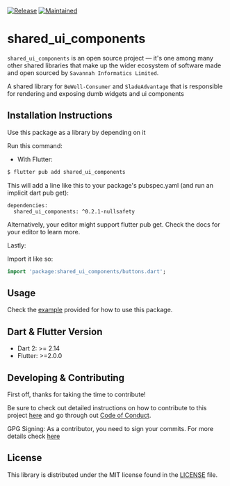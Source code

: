 [![Release](https://img.shields.io/badge/PreRelease-^0.2.1-red.svg?style=for-the-badge)](https://shields.io/)
[![Maintained](https://img.shields.io/badge/Maintained-Actively-informational.svg?style=for-the-badge)](https://shields.io/)

# shared_ui_components

`shared_ui_components` is an open source project &mdash; it's one among many other shared libraries that make up the wider ecosystem of software made and open sourced by `Savannah Informatics Limited`.

A shared library for `BeWell-Consumer` and `SladeAdvantage` that is responsible for rendering and exposing dumb widgets and ui components

## Installation Instructions

Use this package as a library by depending on it

Run this command:

- With Flutter:

```dart
$ flutter pub add shared_ui_components
```

This will add a line like this to your package's pubspec.yaml (and run an implicit dart pub get):

```dar
dependencies:
  shared_ui_components: ^0.2.1-nullsafety
```

Alternatively, your editor might support flutter pub get. Check the docs for your editor to learn more.

Lastly:

Import it like so:

```dart
import 'package:shared_ui_components/buttons.dart';
```

## Usage

Check the [example](https://github.com/savannahghi/misc_utilities/blob/main/example/main.dart) provided for how to use this package.

## Dart & Flutter Version

- Dart 2: >= 2.14
- Flutter: >=2.0.0

## Developing & Contributing

First off, thanks for taking the time to contribute!

Be sure to check out detailed instructions on how to contribute to this project [here](https://github.com/savannahghi/shared_ui_components/blob/main/CONTRIBUTING.md) and go through out [Code of Conduct](https://github.com/savannahghi/shared_ui_components/blob/main/CODE_OF_CONDUCT.md).

GPG Signing: 
As a contributor, you need to sign your commits. For more details check [here](https://docs.github.com/en/github/authenticating-to-github/managing-commit-signature-verification/signing-commits)

## License

This library is distributed under the MIT license found in the [LICENSE](https://github.com/savannahghi/shared_ui_components/blob/main/LICENSE) file.